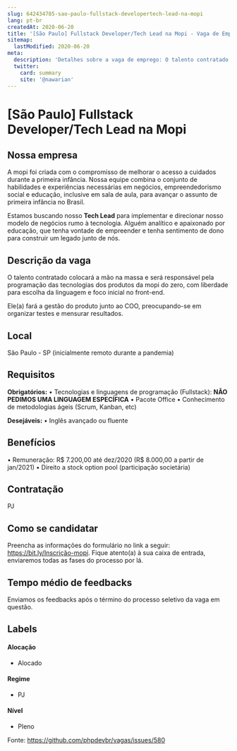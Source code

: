 ```yaml
---
slug: 642434785-sao-paulo-fullstack-developertech-lead-na-mopi
lang: pt-br
createdAt: 2020-06-20
title: '[São Paulo] Fullstack Developer/Tech Lead na Mopi - Vaga de Emprego'
sitemap:
  lastModified: 2020-06-20
meta:
  description: 'Detalhes sobre a vaga de emprego: O talento contratado colocará a mão na massa e será responsável pela programação das tecnologias dos produtos da mopi do zero, com liberdade para escolha da linguagem e foco inicial no front-end. Ele(a) fará a gestão do produto junto ao COO, preocupando-se em organizar testes e mensurar resultados.'
  twitter:
    card: summary
    site: '@nawarian'
---
```


# [São Paulo] Fullstack Developer/Tech Lead na Mopi

## Nossa empresa

A mopi foi criada com o compromisso de melhorar o acesso a cuidados durante a primeira infância. Nossa equipe combina o conjunto de habilidades e experiências necessárias em negócios, empreendedorismo social e educação, inclusive em sala de aula, para avançar o assunto de primeira infância no Brasil.

Estamos buscando nosso **Tech Lead** para implementar e direcionar nosso modelo de negócios rumo à tecnologia. Alguém analítico e apaixonado por educação, que tenha vontade de empreender e tenha sentimento de dono para construir um legado junto de nós.

## Descrição da vaga

O talento contratado colocará a mão na massa e será responsável pela programação das tecnologias dos produtos da mopi do zero, com liberdade para escolha da linguagem e foco inicial no front-end.

Ele(a) fará a gestão do produto junto ao COO, preocupando-se em organizar testes e mensurar resultados.

## Local

São Paulo - SP (inicialmente remoto durante a pandemia)

## Requisitos

**Obrigatórios:**
• Tecnologias e linguagens de programação (Fullstack): **NÃO PEDIMOS UMA LINGUAGEM ESPECÍFICA**
• Pacote Office
• Conhecimento de metodologias ágeis (Scrum, Kanban, etc)

**Desejáveis:**
• Inglês avançado ou fluente

## Benefícios

• Remuneração: R$ 7.200,00 até dez/2020 (R$ 8.000,00 a partir de jan/2021)
• Direito a stock option pool (participação societária)

## Contratação

PJ 

## Como se candidatar

Preencha as informações do formulário no link a seguir: https://bit.ly/Inscrição-mopi. Fique atento(a) à sua caixa de entrada, enviaremos todas as fases do processo por lá.

## Tempo médio de feedbacks

Enviamos os feedbacks após o término do processo seletivo da vaga em questão.

## Labels
<!-- retire os labels que não fazem sentido à vaga -->

#### Alocação
- Alocado

#### Regime
- PJ

#### Nível
- Pleno

Fonte: https://github.com/phpdevbr/vagas/issues/580